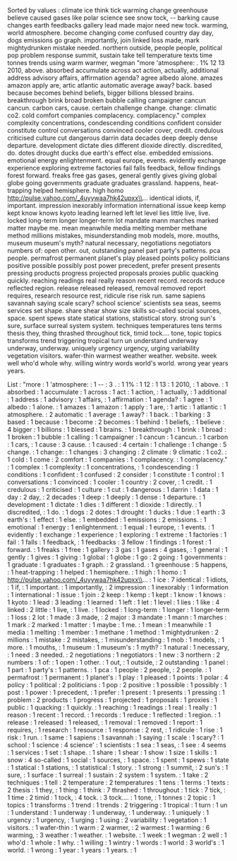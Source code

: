 Sorted by values :
climate ice think tick warming change greenhouse believe caused gases like polar science see snow tock, -- barking cause changes earth feedbacks gallery lead made major need new tock. warming, world atmosphere. become changing come confused country day day, dogs emissions go graph. importantly, join linked loss made, mark mightydrunken mistake needed. northern outside, people people, political pop problem response summit, sustain take tell temperature texts time tonnes trends using warm warmer, wegman "more 'atmosphere: . 1% 12 13 2010, above. absorbed accumulate across act action, actually, additional address advisory affairs, affirmation agenda? agree albedo alone. amazes amazon apply are, artic atlantic automatic average away? back. based because becomes behind beliefs, bigger billions blessed brains. breakthrough brink broad broken bubble calling campaigner cancun cancun. carbon cars, cause. certain challenge change. change: climatic co2. cold comfort companies complacency. complacency." complex complexity concentrations, condescending conditions confident consider constitute control conversations convinced cooler cover, credit. credulous criticised culture cut dangerous darrin data decades deep deeply dense departure. development dictate dies different dioxide directly. discredited, do. dotes drought ducks due earth's effect else. embedded emissions. emotional energy enlightenment. equal europe, events. evidently exchange experience exploring extreme factories fail falls feedback, fellow findings forest forward. freaks free gas gases, general gently gives giving global globe going governments graduate graduates grassland. happens, heat-trapping helped hemisphere. high homo http://pulse.yahoo.com/_4uyywaa7hk42upxx\\... identical idiots, if, important. impression inexorably information international issue keep kemp kept know knows kyoto leading learned left let level lies little live, live. locked long-term longer longer-term lot mandate mann marches marked matter maybe me. mean meanwhile media melting member methane method millions mistakes, misunderstanding mob models, more. mouths, museum museum's myth? natural necessary, negotiations negotiators numbers of: open other. out, outstanding panel part party's patterns. pca people. permafrost permanent planet's play pleased points policy politicians positive possible possibly post power precedent, prefer present presents pressing products progress projected proposals proxies public quacking quickly. reaching readings real really reason recent record. records reduce reflected region. release released released, removal removed report requires, research resource rest, ridicule rise risk run. same sapiens savannah saying scale scary? school science' scientists sea seas, seems services set shape. share shear show size skills so-called social sources, space. spent spews state statical stations, statistical story. strong sun's sure, surface surreal system system. techniques temperatures tens terms thesis they, thing thrashed throughout tick, timid tock.... tone, topic topics transforms trend triggering tropical turn un understand underway underway, underway. uniquely urgency urgency, urging variability vegetation visitors. wafer-thin warmest weather weather. website. week well who'd whole why. willing wintry words world's world. wrong year years years. 

List :
"more : 1
'atmosphere: : 1
-- : 3
. : 1
1% : 1
12 : 1
13 : 1
2010, : 1
above. : 1
absorbed : 1
accumulate : 1
across : 1
act : 1
action, : 1
actually, : 1
additional : 1
address : 1
advisory : 1
affairs, : 1
affirmation : 1
agenda? : 1
agree : 1
albedo : 1
alone. : 1
amazes : 1
amazon : 1
apply : 1
are, : 1
artic : 1
atlantic : 1
atmosphere. : 2
automatic : 1
average : 1
away? : 1
back. : 1
barking : 3
based : 1
because : 1
become : 2
becomes : 1
behind : 1
beliefs, : 1
believe : 4
bigger : 1
billions : 1
blessed : 1
brains. : 1
breakthrough : 1
brink : 1
broad : 1
broken : 1
bubble : 1
calling : 1
campaigner : 1
cancun : 1
cancun. : 1
carbon : 1
cars, : 1
cause : 3
cause. : 1
caused : 4
certain : 1
challenge : 1
change : 5
change. : 1
change: : 1
changes : 3
changing : 2
climate : 9
climatic : 1
co2. : 1
cold : 1
come : 2
comfort : 1
companies : 1
complacency. : 1
complacency." : 1
complex : 1
complexity : 1
concentrations, : 1
condescending : 1
conditions : 1
confident : 1
confused : 2
consider : 1
constitute : 1
control : 1
conversations : 1
convinced : 1
cooler : 1
country : 2
cover, : 1
credit. : 1
credulous : 1
criticised : 1
culture : 1
cut : 1
dangerous : 1
darrin : 1
data : 1
day : 2
day, : 2
decades : 1
deep : 1
deeply : 1
dense : 1
departure. : 1
development : 1
dictate : 1
dies : 1
different : 1
dioxide : 1
directly. : 1
discredited, : 1
do. : 1
dogs : 2
dotes : 1
drought : 1
ducks : 1
due : 1
earth : 3
earth's : 1
effect : 1
else. : 1
embedded : 1
emissions : 2
emissions. : 1
emotional : 1
energy : 1
enlightenment. : 1
equal : 1
europe, : 1
events. : 1
evidently : 1
exchange : 1
experience : 1
exploring : 1
extreme : 1
factories : 1
fail : 1
falls : 1
feedback, : 1
feedbacks : 3
fellow : 1
findings : 1
forest : 1
forward. : 1
freaks : 1
free : 1
gallery : 3
gas : 1
gases : 4
gases, : 1
general : 1
gently : 1
gives : 1
giving : 1
global : 1
globe : 1
go : 2
going : 1
governments : 1
graduate : 1
graduates : 1
graph. : 2
grassland. : 1
greenhouse : 5
happens, : 1
heat-trapping : 1
helped : 1
hemisphere. : 1
high : 1
homo : 1
http://pulse.yahoo.com/_4uyywaa7hk42upxx\\... : 1
ice : 7
identical : 1
idiots, : 1
if, : 1
important. : 1
importantly, : 2
impression : 1
inexorably : 1
information : 1
international : 1
issue : 1
join : 2
keep : 1
kemp : 1
kept : 1
know : 1
knows : 1
kyoto : 1
lead : 3
leading : 1
learned : 1
left : 1
let : 1
level : 1
lies : 1
like : 4
linked : 2
little : 1
live, : 1
live. : 1
locked : 1
long-term : 1
longer : 1
longer-term : 1
loss : 2
lot : 1
made : 3
made, : 2
major : 3
mandate : 1
mann : 1
marches : 1
mark : 2
marked : 1
matter : 1
maybe : 1
me. : 1
mean : 1
meanwhile : 1
media : 1
melting : 1
member : 1
methane : 1
method : 1
mightydrunken : 2
millions : 1
mistake : 2
mistakes, : 1
misunderstanding : 1
mob : 1
models, : 1
more. : 1
mouths, : 1
museum : 1
museum's : 1
myth? : 1
natural : 1
necessary, : 1
need : 3
needed. : 2
negotiations : 1
negotiators : 1
new : 3
northern : 2
numbers : 1
of: : 1
open : 1
other. : 1
out, : 1
outside, : 2
outstanding : 1
panel : 1
part : 1
party's : 1
patterns. : 1
pca : 1
people : 2
people, : 2
people. : 1
permafrost : 1
permanent : 1
planet's : 1
play : 1
pleased : 1
points : 1
polar : 4
policy : 1
political : 2
politicians : 1
pop : 2
positive : 1
possible : 1
possibly : 1
post : 1
power : 1
precedent, : 1
prefer : 1
present : 1
presents : 1
pressing : 1
problem : 2
products : 1
progress : 1
projected : 1
proposals : 1
proxies : 1
public : 1
quacking : 1
quickly. : 1
reaching : 1
readings : 1
real : 1
really : 1
reason : 1
recent : 1
record. : 1
records : 1
reduce : 1
reflected : 1
region. : 1
release : 1
released : 1
released, : 1
removal : 1
removed : 1
report : 1
requires, : 1
research : 1
resource : 1
response : 2
rest, : 1
ridicule : 1
rise : 1
risk : 1
run. : 1
same : 1
sapiens : 1
savannah : 1
saying : 1
scale : 1
scary? : 1
school : 1
science : 4
science' : 1
scientists : 1
sea : 1
seas, : 1
see : 4
seems : 1
services : 1
set : 1
shape. : 1
share : 1
shear : 1
show : 1
size : 1
skills : 1
snow : 4
so-called : 1
social : 1
sources, : 1
space. : 1
spent : 1
spews : 1
state : 1
statical : 1
stations, : 1
statistical : 1
story. : 1
strong : 1
summit, : 2
sun's : 1
sure, : 1
surface : 1
surreal : 1
sustain : 2
system : 1
system. : 1
take : 2
techniques : 1
tell : 2
temperature : 2
temperatures : 1
tens : 1
terms : 1
texts : 2
thesis : 1
they, : 1
thing : 1
think : 7
thrashed : 1
throughout : 1
tick : 7
tick, : 1
time : 2
timid : 1
tock, : 4
tock. : 3
tock.... : 1
tone, : 1
tonnes : 2
topic : 1
topics : 1
transforms : 1
trend : 1
trends : 2
triggering : 1
tropical : 1
turn : 1
un : 1
understand : 1
underway : 1
underway, : 1
underway. : 1
uniquely : 1
urgency : 1
urgency, : 1
urging : 1
using : 2
variability : 1
vegetation : 1
visitors. : 1
wafer-thin : 1
warm : 2
warmer, : 2
warmest : 1
warming : 6
warming, : 3
weather : 1
weather. : 1
website. : 1
week : 1
wegman : 2
well : 1
who'd : 1
whole : 1
why. : 1
willing : 1
wintry : 1
words : 1
world : 3
world's : 1
world. : 1
wrong : 1
year : 1
years : 1
years. : 1
